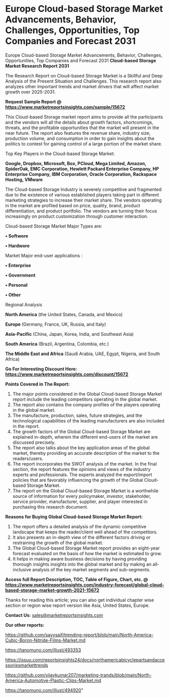 # Europe Cloud-based Storage Market Advancements, Behavior, Challenges, Opportunities, Top Companies and Forecast 2031
Europe Cloud-based Storage Market Advancements, Behavior, Challenges, Opportunities, Top Companies and Forecast 2031
<strong>Cloud-based Storage Market Research Report 2031</strong>

The Research Report on Cloud-based Storage Market is a Skillful and Deep Analysis of the Present Situation and Challenges. This research report also analyzes other important trends and market drivers that will affect market growth over 2025-2031.

<strong>Request Sample Report @ <a href=https://www.marketreportsinsights.com/sample/15672>https://www.marketreportsinsights.com/sample/15672</a></strong>

This Cloud-based Storage market report aims to provide all the participants and the vendors will all the details about growth factors, shortcomings, threats, and the profitable opportunities that the market will present in the near future. The report also features the revenue share, industry size, production volume, and consumption in order to gain insights about the politics to contest for gaining control of a large portion of the market share.

Top Key Players in the Cloud-based Storage Market:

<strong>Google, Dropbox, Microsoft, Box, PCloud, Mega Limited, Amazon, SpiderOak, EMC Corporation, Hewlett Packard Enterprise Company, HP Enterprise Company, IBM Corporation, Oracle Corporation, Rackspace Hosting, VMware</strong>

The Cloud-based Storage Industry is severely competitive and fragmented due to the existence of various established players taking part in different marketing strategies to increase their market share. The vendors operating in the market are profiled based on price, quality, brand, product differentiation, and product portfolio. The vendors are turning their focus increasingly on product customization through customer interaction.

Cloud-based Storage Market Major Types are:

<strong>• Softwore

• Hardwore</strong>

Market Major end-user applications :

<strong>• Enterprise

• Government

• Personal

• Other</strong>

Regional Analysis

</u><strong><b>North America</b></strong> (the United States, Canada, and Mexico)

<strong><b>Europe </b></strong>(Germany, France, UK, Russia, and Italy)

<strong><b>Asia-Pacific</b></strong> (China, Japan, Korea, India, and Southeast Asia)

<strong><b>South America</b></strong> (Brazil, Argentina, Colombia, etc.)

<strong><b>The Middle East and Africa</b></strong> (Saudi Arabia, UAE, Egypt, Nigeria, and South Africa)

<strong>Go For Interesting Discount Here: <a href=https://www.marketreportsinsights.com/discount/15672>https://www.marketreportsinsights.com/discount/15672</a></strong>

<strong>Points Covered in The Report:</strong>
<ol>
  <li>The major points considered in the Global Cloud-based Storage Market report include the leading competitors operating in the global market.</li>
  <li>The report also contains the company profiles of the players operating in the global market.</li>
  <li>The manufacture, production, sales, future strategies, and the technological capabilities of the leading manufacturers are also included in the report.</li>
  <li>The growth factors of the Global Cloud-based Storage Market are explained in-depth, wherein the different end-users of the market are discussed precisely.</li>
  <li>The report also talks about the key application areas of the global market, thereby providing an accurate description of the market to the readers/users.</li>
  <li>The report incorporates the SWOT analysis of the market. In the final section, the report features the opinions and views of the industry experts and professionals. The experts analyzed the export/import policies that are favorably influencing the growth of the Global Cloud-based Storage Market.</li>
  <li>The report on the Global Cloud-based Storage Market is a worthwhile source of information for every policymaker, investor, stakeholder, service provider, manufacturer, supplier, and player interested in purchasing this research document.</li>
</ol>
<strong>Reasons for Buying Global Cloud-based Storage Market Report:</strong>

<ol>
  <li>The report offers a detailed analysis of the dynamic competitive landscape that keeps the reader/client well ahead of the competitors.</li>
  <li>It also presents an in-depth view of the different factors driving or restraining the growth of the global market.</li>
  <li>The Global Cloud-based Storage Market report provides an eight-year forecast evaluated on the basis of how the market is estimated to grow.</li>
  <li>It helps in making aware business decisions by having providing thorough insights insights into the global market and by making an all-inclusive analysis of the key market segments and sub-segments.</li>
</ol>
<strong>Access full Report Description, TOC, Table of Figure, Chart, etc. @ <a href=https://www.marketreportsinsights.com/industry-forecast/global-cloud-based-storage-market-growth-2021-15672>https://www.marketreportsinsights.com/industry-forecast/global-cloud-based-storage-market-growth-2021-15672</a></strong>


Thanks for reading this article; you can also get individual chapter wise section or region wise report version like Asia, United States, Europe.

<strong>Contact Us:</strong>
sales@marketreportsinsights.com

<strong>Our other reports:</strong>

<a href=https://github.com/sayysaif/trending-report/blob/main/North-America-Cubic-Boron-Nitride-Films-Market.md>https://github.com/sayysaif/trending-report/blob/main/North-America-Cubic-Boron-Nitride-Films-Market.md</a>

<a href=https://tanomuno.com/illust/493353>https://tanomuno.com/illust/493353</a>

<a href=https://issuu.com/reportsinsights24/docs/northamericabicyclepartsandaccessoriesmarkettrends>https://issuu.com/reportsinsights24/docs/northamericabicyclepartsandaccessoriesmarkettrends</a>

<a href=https://github.com/vijaykumar207/marketing-trands/blob/main/North-America-Automotive-Plastic-Clips-Market.md>https://github.com/vijaykumar207/marketing-trands/blob/main/North-America-Automotive-Plastic-Clips-Market.md</a>

<a href=https://tanomuno.com/illust/494920>https://tanomuno.com/illust/494920</a>"
